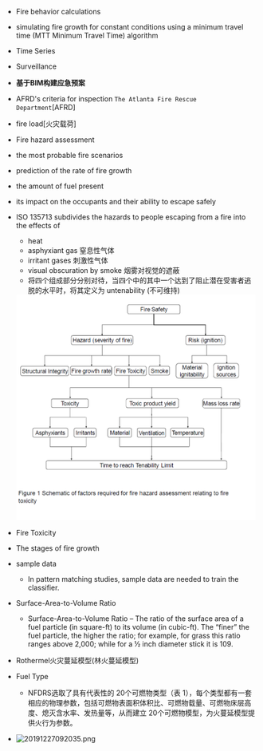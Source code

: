 - Fire behavior calculations
- simulating fire growth for constant conditions using a minimum travel time
  (MTT Minimum Travel Time) algorithm
- Time Series
- Surveillance
-  **基于BIM构建应急预案** 

- AFRD's criteria for inspection `The Atlanta Fire Rescue Department`[AFRD]

- fire load[火灾载荷]

-  Fire hazard assessment

  - the most probable fire scenarios
  - prediction of the rate of fire growth
  - the amount of fuel present
  - its impact on the occupants and their ability to escape safely

- ISO 135713 subdivides the hazards to people escaping from a fire into the effects of

  - heat
  - asphyxiant gas 窒息性气体
  - irritant gases 刺激性气体
  - visual obscuration by smoke 烟雾对视觉的遮蔽
  - 将四个组成部分分别对待，当四个中的其中一个达到了阻止潜在受害者逃脱的水平时，将其定义为 untenability (不可维持)

  <img src="FireKeywords.assets/image-20191225121920386.png" alt="image-20191225121920386" style="zoom:50%;" />

  

- Fire Toxicity

- The stages of fire growth
- sample data 
  - In pattern matching studies, sample data are needed to train the classifier.

- Surface-Area-to-Volume Ratio
  -   Surface-Area-to-Volume Ratio – The ratio of the surface area of a fuel particle (in square-ft) to
its volume (in cubic-ft). The “finer” the fuel particle, the higher the ratio; for example, for grass
this ratio ranges above 2,000; while for a ½ inch diameter stick it is 109.

- Rothermel火灾蔓延模型(林火蔓延模型)
- Fuel  Type
  - NFDRS选取了具有代表性的 20个可燃物类型（表 1），每个类型都有一套相应的物理参数，包括可燃物表面积体积比、可燃物载量、可燃物床层高度、熄灭含水率、发热量等，从而建立
20个可燃物模型，为火蔓延模型提供火行为参数。
- ![20191227092035.png](https://i.loli.net/2019/12/27/Wc97KtSeyQNILEh.png)




